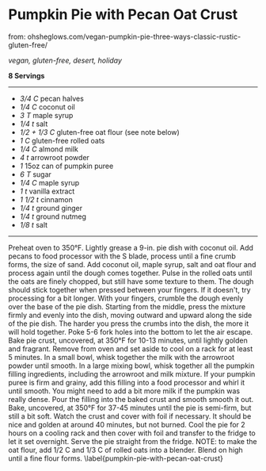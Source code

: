 # Pumpkin Pie with Pecan Oat Crust

from: ohsheglows.com/vegan-pumpkin-pie-three-ways-classic-rustic-gluten-free/

*vegan, gluten-free, desert, holiday*

**8 Servings**

---

- *3/4 C* pecan halves
- *1/4 C* coconut oil
- *3 T* maple syrup
- *1/4 t* salt
- *1/2 + 1/3 C* gluten-free oat flour (see note below)
- *1 C* gluten-free rolled oats
- *1/4 C* almond milk
- *4 t* arrowroot powder
- *1* 15oz can of pumpkin puree
- *6 T* sugar
- *1/4 C* maple syrup
- *1 t* vanilla extract
- *1 1/2 t* cinnamon
- *1/4 t* ground ginger
- *1/4 t* ground nutmeg
- *1/8 t* salt

---

Preheat oven to 350°F. Lightly grease a 9-in. pie dish with coconut oil. Add
pecans to food processor with the S blade, process until a fine crumb forms,
the size of sand. Add coconut oil, maple syrup, salt and oat flour and process
again until the dough comes together. Pulse in the rolled oats until the oats
are finely chopped, but still have some texture to them. The dough should stick
together when pressed between your fingers. If it doesn't, try processing for a
bit longer. With your fingers, crumble the dough evenly over the base of the pie
dish. Starting from the middle, press the mixture firmly and evenly into the
dish, moving outward and upward along the side of the pie dish. The harder you
press the crumbs into the dish, the more it will hold together. Poke 5-6 fork
holes into the bottom to let the air escape. Bake pie crust, uncovered, at 350°F
for 10-13 minutes, until lightly golden and fragrant. Remove from oven and set
aside to cool on a rack for at least 5 minutes. In a small bowl, whisk together
the milk with the arrowroot powder until smooth. In a large mixing bowl, whisk
together all the pumpkin filling ingredients, including the arrowroot and milk
mixture. If your pumpkin puree is firm and grainy, add this filling into a food
processor and whirl it until smooth. You might need to add a bit more milk if
the pumpkin was really dense. Pour the filling into the baked crust and smooth
smooth it out. Bake, uncovered, at 350°F for 37-45 minutes until the pie is 
semi-firm, but still a bit soft. Watch the crust and cover with foil if 
necessary. It should be nice and golden at around 40 minutes, but not burned. 
Cool the pie for 2 hours on a cooling rack and then cover with foil and transfer 
to the fridge to let it set overnight. Serve the pie straight from the fridge.
NOTE: to make the oat flour, add 1/2 C and 1/3 C of rolled oats into a blender.
Blend on high until a fine flour forms.
\label{pumpkin-pie-with-pecan-oat-crust}
